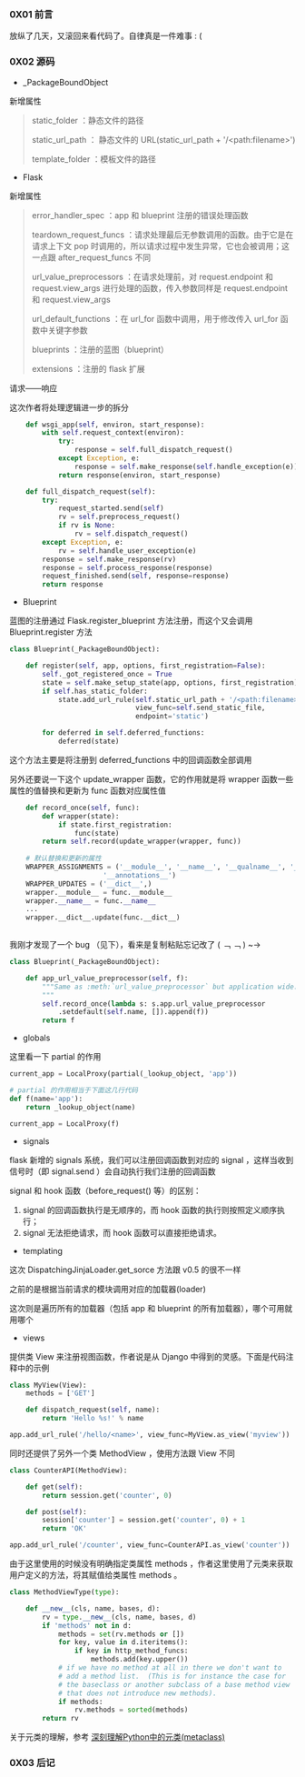 ### 0X01 前言 

放纵了几天，又滚回来看代码了。自律真是一件难事  : (

### 0X02 源码

- _PackageBoundObject 

新增属性 

> static\_folder  ：静态文件的路径
>
> static\_url\_path ： 静态文件的 URL(static_url_path + '/\<path:filename>')
>
> template\_folder  ：模板文件的路径

- Flask

新增属性

> error_handler_spec ：app 和 blueprint 注册的错误处理函数
>
> teardown_request_funcs ：请求处理最后无参数调用的函数。由于它是在请求上下文 pop 时调用的，所以请求过程中发生异常，它也会被调用；这一点跟 after_request_funcs 不同
>
> url_value_preprocessors ：在请求处理前，对 request.endpoint 和 request.view_args 进行处理的函数，传入参数同样是 request.endpoint 和 request.view_args
>
> url_default_functions ：在 url_for 函数中调用，用于修改传入 url_for 函数中关键字参数
>
> blueprints ：注册的蓝图（blueprint）
>
> extensions ：注册的 flask 扩展

请求——响应

这次作者将处理逻辑进一步的拆分

```python
    def wsgi_app(self, environ, start_response):
        with self.request_context(environ):
            try:
                response = self.full_dispatch_request()
            except Exception, e:
                response = self.make_response(self.handle_exception(e))
            return response(environ, start_response)

    def full_dispatch_request(self):
        try:
            request_started.send(self)
            rv = self.preprocess_request()
            if rv is None:
                rv = self.dispatch_request()
        except Exception, e:
            rv = self.handle_user_exception(e)
        response = self.make_response(rv)
        response = self.process_response(response)
        request_finished.send(self, response=response)
        return response
```

- Blueprint

蓝图的注册通过 Flask.register_blueprint 方法注册，而这个又会调用 Blueprint.register 方法

```python
class Blueprint(_PackageBoundObject):

    def register(self, app, options, first_registration=False):
        self._got_registered_once = True
        state = self.make_setup_state(app, options, first_registration)
        if self.has_static_folder:
            state.add_url_rule(self.static_url_path + '/<path:filename>',
                               view_func=self.send_static_file,
                               endpoint='static')

        for deferred in self.deferred_functions:
            deferred(state)
```

这个方法主要是将注册到 deferred_functions 中的回调函数全部调用

另外还要说一下这个 update_wrapper 函数，它的作用就是将 wrapper 函数一些属性的值替换和更新为 func 函数对应属性值

```python
    def record_once(self, func):
        def wrapper(state):
            if state.first_registration:
                func(state)
        return self.record(update_wrapper(wrapper, func))
	
    # 默认替换和更新的属性
    WRAPPER_ASSIGNMENTS = ('__module__', '__name__', '__qualname__', '__doc__',
                       '__annotations__')
	WRAPPER_UPDATES = ('__dict__',)
    wrapper.__module__ = func.__module__
    wrapper.__name__ = func.__name__
    ...
    wrapper.__dict__.update(func.__dict__)
    
```



我刚才发现了一个 bug （见下），看来是复制粘贴忘记改了 ( ﹁ ﹁ ) ~→

```python
class Blueprint(_PackageBoundObject):

    def app_url_value_preprocessor(self, f):
        """Same as :meth:`url_value_preprocessor` but application wide.
        """
        self.record_once(lambda s: s.app.url_value_preprocessor
            .setdefault(self.name, []).append(f))
        return f
```

- globals

这里看一下 partial 的作用

```python
current_app = LocalProxy(partial(_lookup_object, 'app'))

# partial 的作用相当于下面这几行代码
def f(name='app'):
    return _lookup_object(name)

current_app = LocalProxy(f)
```

- signals

flask 新增的 signals 系统，我们可以注册回调函数到对应的 signal ，这样当收到信号时（即 signal.send ）会自动执行我们注册的回调函数

signal 和 hook 函数（before_request() 等）的区别：

1. signal 的回调函数执行是无顺序的，而 hook 函数的执行则按照定义顺序执行；
2. signal 无法拒绝请求，而 hook 函数可以直接拒绝请求。

- templating

这次 DispatchingJinjaLoader.get_sorce 方法跟 v0.5 的很不一样

之前的是根据当前请求的模块调用对应的加载器(loader)

这次则是遍历所有的加载器（包括 app 和 blueprint 的所有加载器），哪个可用就用哪个

- views

提供类 View 来注册视图函数，作者说是从 Django 中得到的灵感。下面是代码注释中的示例

```python
class MyView(View):
    methods = ['GET']

    def dispatch_request(self, name):
        return 'Hello %s!' % name

app.add_url_rule('/hello/<name>', view_func=MyView.as_view('myview'))
```

同时还提供了另外一个类 MethodView ，使用方法跟 View 不同

```python
class CounterAPI(MethodView):

    def get(self):
        return session.get('counter', 0)

    def post(self):
        session['counter'] = session.get('counter', 0) + 1
        return 'OK'

app.add_url_rule('/counter', view_func=CounterAPI.as_view('counter'))
```

由于这里使用的时候没有明确指定类属性 methods ，作者这里使用了元类来获取用户定义的方法，将其赋值给类属性 methods 。

```python
class MethodViewType(type):

    def __new__(cls, name, bases, d):
        rv = type.__new__(cls, name, bases, d)
        if 'methods' not in d:
            methods = set(rv.methods or [])
            for key, value in d.iteritems():
                if key in http_method_funcs:
                    methods.add(key.upper())
            # if we have no method at all in there we don't want to
            # add a method list.  (This is for instance the case for
            # the baseclass or another subclass of a base method view
            # that does not introduce new methods).
            if methods:
                rv.methods = sorted(methods)
        return rv
```

关于元类的理解，参考 [深刻理解Python中的元类(metaclass)](http://blog.jobbole.com/21351/)

### 0X03 后记

